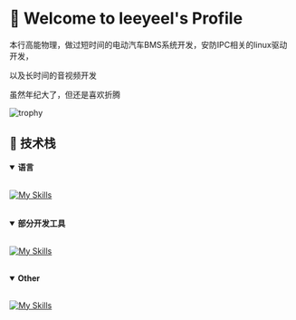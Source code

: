 # 🌟 Welcome to leeyeel's Profile  

本行高能物理，做过短时间的电动汽车BMS系统开发，安防IPC相关的linux驱动开发，

以及长时间的音视频开发

虽然年纪大了，但还是喜欢折腾

<img src="https://github-profile-trophy.vercel.app/?username=leeyeel&theme=tokyonight&column=7&no-frame=true" alt="trophy"/>


## 🔧 技术栈  

<details open> 
<summary><b>语言</b></summary> 

[![My Skills](https://skillicons.dev/icons?i=c,cpp,py,go,qt,js,latex,fortran)](https://skillicons.dev)

</details> 

<details open> 
<summary><b>部分开发工具</b></summary> 

[![My Skills](https://skillicons.dev/icons?i=vim,neovim,vscode,git,cmake,github,docker)](https://skillicons.dev)

</details> 

<details open> 
<summary><b>Other</b></summary> 

[![My Skills](https://skillicons.dev/icons?i=blender,linux)](https://skillicons.dev)

</details> 
